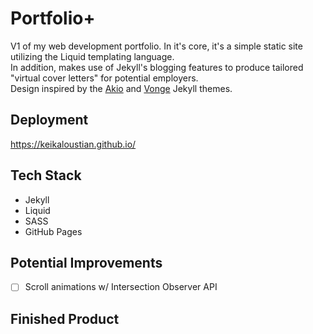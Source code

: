 # Portfolio+

V1 of my web development portfolio. In it's core, it's a simple static site utilizing the Liquid templating language.  
In addition, makes use of Jekyll's blogging features to produce tailored "virtual cover letters" for potential employers.  
Design inspired by the [Akio](https://jekyllthemes.io/theme/akio-portfolio-jekyll-theme) and [Vonge](https://cloudcannon.com/templates/vonge/) Jekyll themes.

## Deployment

https://keikaloustian.github.io/

## Tech Stack

- Jekyll
- Liquid
- SASS
- GitHub Pages

## Potential Improvements
- [ ] Scroll animations w/ Intersection Observer API

## Finished Product
![]()
